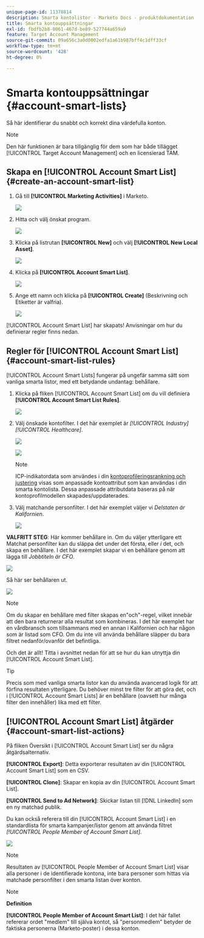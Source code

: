 ```yaml
---
unique-page-id: 11378814
description: Smarta kontolistor - Marketo Docs - produktdokumentation
title: Smarta kontouppsättningar
exl-id: fbdfb2b8-0061-467d-be89-527744a659a9
feature: Target Account Management
source-git-commit: 09a656c3a0d0002edfa1a61b987bff4c1dff33cf
workflow-type: tm+mt
source-wordcount: '428'
ht-degree: 0%

---
```


# Smarta kontouppsättningar {#account-smart-lists}

Så här identifierar du snabbt och korrekt dina värdefulla konton.

>[!NOTE]
>
>Den här funktionen är bara tillgänglig för dem som har både tillägget [!UICONTROL Target Account Management] och en licensierad TAM.

## Skapa en [!UICONTROL Account Smart List] {#create-an-account-smart-list}

1. Gå till **[!UICONTROL Marketing Activities]** i Marketo.

   ![](assets/account-smart-lists-1.png)

1. Hitta och välj önskat program.

   ![](assets/account-smart-lists-2.png)

1. Klicka på listrutan **[!UICONTROL New]** och välj **[!UICONTROL New Local Asset]**.

   ![](assets/account-smart-lists-3.png)

1. Klicka på **[!UICONTROL Account Smart List]**.

   ![](assets/account-smart-lists-4.png)

1. Ange ett namn och klicka på **[!UICONTROL Create]** (Beskrivning och Etiketter är valfria).

   ![](assets/account-smart-lists-5.png)

[!UICONTROL Account Smart List] har skapats! Anvisningar om hur du definierar regler finns nedan.

## Regler för [!UICONTROL Account Smart List] {#account-smart-list-rules}

[!UICONTROL Account Smart Lists] fungerar på ungefär samma sätt som vanliga smarta listor, med ett betydande undantag: behållare.

1. Klicka på fliken [!UICONTROL Account Smart List] om du vill definiera **[!UICONTROL Account Smart List Rules]**.

   ![](assets/account-smart-lists-6.png)

1. Välj önskade kontofilter. I det här exemplet är _[!UICONTROL Industry]&#x200B;[!UICONTROL Healthcare]_.

   ![](assets/account-smart-lists-7.png)

   ![](assets/account-smart-lists-8.png)

   >[!NOTE]
   >
   >ICP-indikatordata som användes i din [kontoprofileringsrankning och justering](/help/marketo/product-docs/target-account-management/account-profiling/account-profiling-ranking-and-tuning.md) visas som anpassade kontoattribut som kan användas i din smarta kontolista. Dessa anpassade attributdata baseras på när kontoprofilmodellen skapades/uppdaterades.

1. Välj matchande personfilter. I det här exemplet väljer vi _Delstaten är Kalifornien_.

   ![](assets/account-smart-lists-9.png)

**VALFRITT STEG**: Här kommer behållare in. Om du väljer ytterligare ett Matchat personfilter kan du släppa det under det första, eller _i_ det, och skapa en behållare. I det här exemplet skapar vi en behållare genom att lägga till _Jobbtiteln är CFO_.

![](assets/account-smart-lists-10.png)

Så här ser behållaren ut.

![](assets/account-smart-lists-11.png)

>[!NOTE]
>
>Om du skapar en behållare med filter skapas en&quot;och&quot;-regel, vilket innebär att den bara returnerar alla resultat som kombineras. I det här exemplet har en vårdbransch som tillsammans med en annan i Kalifornien _och_ har någon som är listad som CFO. Om du inte vill använda behållare släpper du bara filtret nedanför/ovanför det befintliga.

Och det är allt! Titta i avsnittet nedan för att se hur du kan utnyttja din [!UICONTROL Account Smart List].

>[!TIP]
>
>Precis som med vanliga smarta listor kan du använda avancerad logik för att förfina resultaten ytterligare. Du behöver minst tre filter för att göra det, och i [!UICONTROL Account Smart Lists] är en behållare (oavsett hur många filter den innehåller) lika med ett filter.

## [!UICONTROL Account Smart List] åtgärder {#account-smart-list-actions}

På fliken Översikt i [!UICONTROL Account Smart List] ser du några åtgärdsalternativ.

**[!UICONTROL Export]**: Detta exporterar resultaten av din [!UICONTROL Account Smart List] som en CSV.

**[!UICONTROL Clone]**: Skapar en kopia av din [!UICONTROL Account Smart List].

**[!UICONTROL Send to Ad Network]**: Skickar listan till [!DNL LinkedIn] som en ny matchad publik.

Du kan också referera till din [!UICONTROL Account Smart List] i en standardlista för smarta kampanjer/listor genom att använda filtret _[!UICONTROL People Member of Account Smart List]_.

![](assets/account-smart-lists-12.png)

>[!NOTE]
>
>Resultaten av [!UICONTROL People Member of Account Smart List] visar alla personer i de identifierade kontona, inte bara personer som hittas via matchade personfilter i den smarta listan över konton.

>[!NOTE]
>
>**Definition**
>
>**[!UICONTROL People Member of Account Smart List]**: I det här fallet refererar ordet &quot;medlem&quot; till själva kontot, så &quot;personmedlem&quot; betyder de faktiska personerna (Marketo-poster) i dessa konton.

